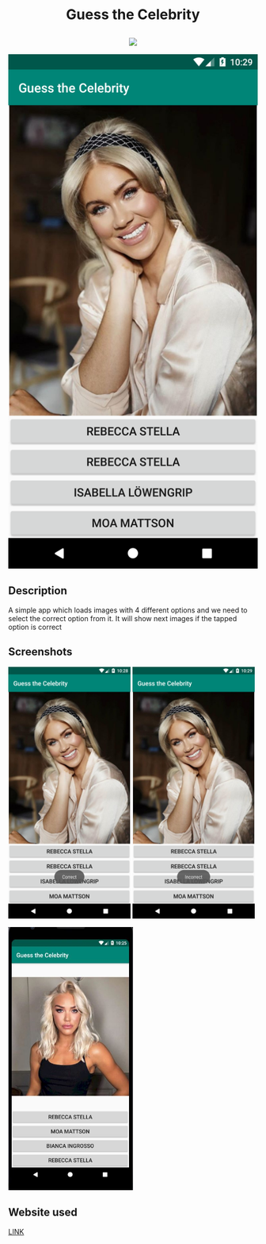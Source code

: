 <h1 align="center">Guess the Celebrity</h1>
<h2 align="center">
</h2>

<p align="center">
  
<img src="https://img.shields.io/badge/AndroidStudio-v4.0.1-brightgreen">

</p>

<img src="./images/1.png" width="100%" height="25%">

## Description
 A simple app which loads images with 4 different options and we need to select the correct option from it.
 It will show next images if the tapped option is correct

## Screenshots
 <img src="./images/2.png" width="49%" height="25%"> <img src="./images/3.png" width="49%" height="25%">

 <img src="./images/4.jpeg" width="50%" height="25%">

## Website used
[LINK](https://svenskainfluencers.nu/kandisar/)






